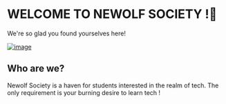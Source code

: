 # WELCOME TO NEWOLF SOCIETY !🎉

We're so glad you found yourselves here!

[![image](https://user-images.githubusercontent.com/72694926/140275391-3f742085-1e2d-44ac-a41b-5410cbfebc28.png)](https://www.youtube.com/watch?v=WMB2qmnDdbE)

## Who are we?
Newolf Society is a haven for students interested in the realm of tech. The only requirement is your burning desire to learn tech !


